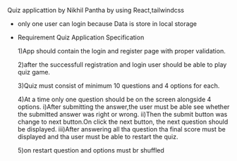 Quiz applicattion by Nikhil Pantha by using React,tailwindcss

- only one user can login because Data is store in local storage

* Requirement Quiz Application Specification

  1)App should contain the login and register page with proper validation.

  2)after the successfull registration and login user should be able to play quiz game.

  3)Quiz must consist of minimum 10 questions and 4 options for each.

  4)At a time only one question should be on the screen alongside 4 options.
  i)After submitting the answer,the user must be able see whether the submitted answer was right or wrong.
  ii)Then the submit button was change to next button.On click the next button, the next question should be displayed.
  iii)After answering all tha question tha final score must be displayed and tha user must be able to restart the quiz.

  5)on restart question and options must br shuffled
